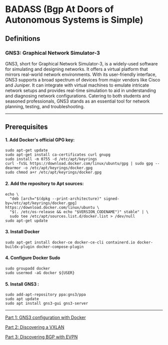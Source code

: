 # BADASS (Bgp At Doors of Autonomous Systems is Simple)

## Definitions

### GNS3: Graphical Network Simulator-3

GNS3, short for Graphical Network Simulator-3, is a widely-used software for simulating and designing networks. It offers a virtual platform that mirrors real-world network environments. With its user-friendly interface, GNS3 supports a broad spectrum of devices from major vendors like Cisco and Juniper. It can integrate with virtual machines to emulate intricate network setups and provides real-time simulation to aid in understanding and diagnosing network configurations. Catering to both students and seasoned professionals, GNS3 stands as an essential tool for network planning, testing, and troubleshooting.

----

## Prerequisites

#### 1. Add Docker's official GPG key:
````
sudo apt-get update
sudo apt-get install ca-certificates curl gnupg
sudo install -m 0755 -d /etc/apt/keyrings
curl -fsSL https://download.docker.com/linux/ubuntu/gpg | sudo gpg --dearmor -o /etc/apt/keyrings/docker.gpg
sudo chmod a+r /etc/apt/keyrings/docker.gpg
````

#### 2. Add the repository to Apt sources:
````
echo \
  "deb [arch="$(dpkg --print-architecture)" signed-by=/etc/apt/keyrings/docker.gpg] https://download.docker.com/linux/ubuntu \
  "$(. /etc/os-release && echo "$VERSION_CODENAME")" stable" | \
  sudo tee /etc/apt/sources.list.d/docker.list > /dev/null
sudo apt-get update
````

#### 3. Install Docker
````
sudo apt-get install docker-ce docker-ce-cli containerd.io docker-buildx-plugin docker-compose-plugin
````

#### 4. Configure Docker Sudo
````
sudo groupadd docker
sudo usermod -aG docker ${USER}
````

#### 5. Install GNS3 :
````
sudo add-apt-repository ppa:gns3/ppa
sudo apt update
sudo apt install gns3-gui gns3-server
````

----

[Part 1: GNS3 configuration with Docker](./P1/README.md)

[Part 2: Discovering a VXLAN](./P2/README.md)

[Part 3: Discovering BGP with EVPN](./P3/README.md)
